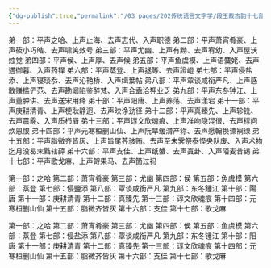 ```yaml
---
{"dg-publish":true,"permalink":"/03 pages/202传统语言文字学/段玉裁古韵十七部/","tags":["语言学"],"created":"2024-11-30T20:57:12.417+08:00","updated":"2025-04-21T16:10:01.807+08:00"}
---
```


弟一部：平声之哈、上声止海、去声志代、入声职德
弟二部：平声萧宵肴豪、上声筱小巧皓、去声啸笑效号
弟三部：平声尤幽、上声有黝、去声宥幼、入声屋沃烛觉
弟四部：平声侯、上声厚、去声候
弟五部：平声鱼虞模、上声语麌姥、去声遇御暮、入声药铎
弟六部：平声蒸登、上声拯等、去声證嶝
弟七部：平声侵盐添、上声寝琰忝、去声沁艳桥、入声缉葉帖
弟八部：平声覃谈咸衔严凡、上声感敢赚槛俨范、去声勘阚陷鉴醉梵、入声合盍洽狎业乏
弟九部：平声东冬钟江、上声董肿讲、去声送宋用绛
弟十部：平声阳唐、上声养荡、去声漾宕
弟十一部：平声庚耕清青、上声梗耿静迥、去声映诤劲径
弟十二部：平声真臻先、上声轸铣、去声震霰、入声质栉屑
弟十三部：平声谆文欣魂痕、上声准吻隐混很、去声椁问炊恩恨
弟十四部：平声元寒桓删山仙、上声阮旱缓潸产狝、去声愿翰换谏裥缐
弟十五部：平声脂微齐皆灰、上声旨尾荠骇贿、去声至未霁祭泰怪央队废、入声术物迄月没曷末黠辖薛
弟十六部：平声支佳、上声纸蟹、去声寘卦、入声陌麦昔锡
弟十七部：平声歌戈麻、上声哿果马、去声箇过祃

第一部：之哈
第二部：萧宵肴豪
第三部：尤幽
第四部：侯
第五部：魚虞模
第六部：蒸登
第七部：侵鹽添
第八部：覃谈咸銜严凡
第九部：东冬鍾江
第十部：陽唐
第十一部：庚耕清青
第十二部：真臻先
第十三部：谆文欣魂痕
第十四部：元寒桓删山仙
第十五部：脂微齐皆灰
第十六部：支佳
第十七部：歌戈麻

第一部：之哈
第二部：萧宵肴豪
第三部：尤幽
第四部：侯
第五部：鱼虞模
第六部：蒸登
第七部：侵盐添
第八部：覃谈咸衔严凡
第九部：东冬锺江
第十部：阳唐
第十一部：庚耕清青
第十二部：真臻先
第十三部：谆文欣魂痕
第十四部：元寒桓删山仙
第十五部：脂微齐皆灰
第十六部：支佳
第十七部：歌戈麻